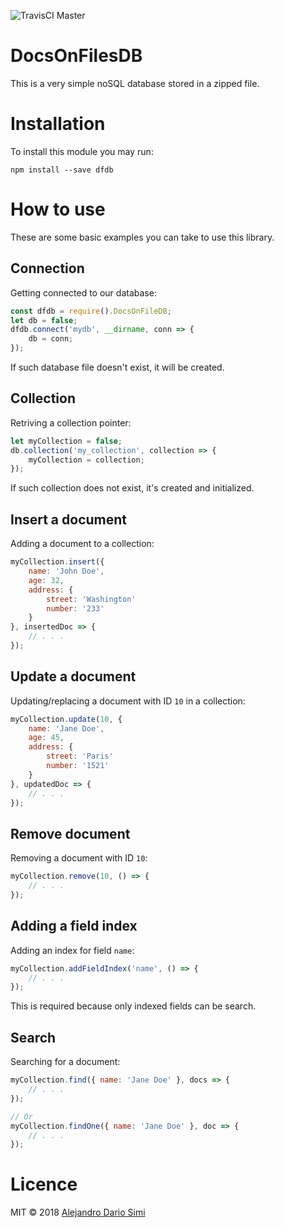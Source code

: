 ![TravisCI Master](https://api.travis-ci.org/daemonraco/dfdb.svg?branch=master)

# DocsOnFilesDB
This is a very simple noSQL database stored in a zipped file.

# Installation
To install this module you may run:
```
npm install --save dfdb
```

# How to use
These are some basic examples you can take to use this library.

## Connection
Getting connected to our database:
```js
const dfdb = require().DocsOnFileDB;
let db = false;
dfdb.connect('mydb', __dirname, conn => {
    db = conn;
});
```
If such database file doesn't exist, it will be created.

## Collection
Retriving a collection pointer:
```js
let myCollection = false;
db.collection('my_collection', collection => {
    myCollection = collection;
});
```
If such collection does not exist, it's created and initialized.

## Insert a document
Adding a document to a collection:
```js
myCollection.insert({
    name: 'John Doe',
    age: 32,
    address: {
        street: 'Washington'
        number: '233'
    }
}, insertedDoc => {
    // . . .
});
```

## Update a document
Updating/replacing a document with ID `10` in a collection:
```js
myCollection.update(10, {
    name: 'Jane Doe',
    age: 45,
    address: {
        street: 'Paris'
        number: '1521'
    }
}, updatedDoc => {
    // . . .
});
```

## Remove document
Removing a document with ID `10`:
```js
myCollection.remove(10, () => {
    // . . .
});
```

## Adding a field index
Adding an index for field `name`:
```js
myCollection.addFieldIndex('name', () => {
    // . . .
});
```
This is required because only indexed fields can be search.

## Search
Searching for a document:
```js
myCollection.find({ name: 'Jane Doe' }, docs => {
    // . . .
});

// Or
myCollection.findOne({ name: 'Jane Doe' }, doc => {
    // . . .
});
```

# Licence
MIT &copy; 2018 [Alejandro Dario Simi](http://daemonraco.com)
